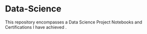 # Data-Science
This repository encompasses a Data Science Project Notebooks and Certifications I have achieved .
